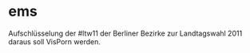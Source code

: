 # ems
Aufschlüsselung der #ltw11 der Berliner Bezirke zur Landtagswahl 2011
daraus soll VisPorn werden.
